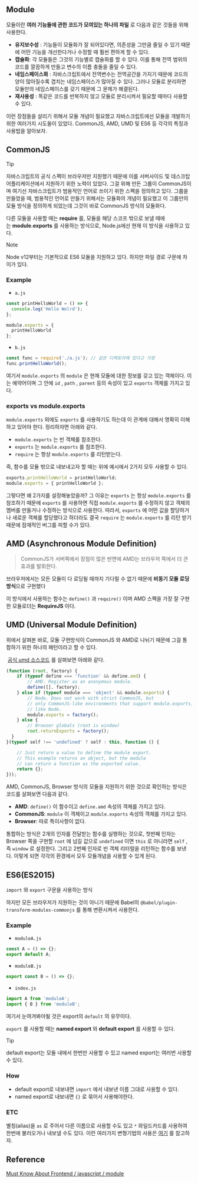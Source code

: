 ## Module
모듈이란 **여러 기능들에 관한 코드가 모여있는 하나의 파일** 로 다음과 같은 것들을 위해 사용한다.

- **유지보수성** : 기능들이 모듈화가 잘 되어있다면, 의존성을 그만큼 줄일 수 있기 때문에 어떤 기능을 개선한다거나 수정할 때 훨씬 편하게 할 수 있다.
- **캡슐화**: 각 모듈들은 그것의 기능별로 캡슐화를 할 수 있다. 이를 통해 전역 범위의 코드를 깔끔하게 만들고 변수의 이름 충돌을 줄일 수 있다.
- **네임스페이스화** : 자바스크립트에서 전역변수는 전역공간을 가지기 때문에 코드의 양이 많아질수록 겹치는 네임스페이스가 많아질 수 있다. 그러나 모듈로 분리하면 모듈만의 네임스페이스를 갖기 때문에 그 문제가 해결된다.
- **재사용성** : 똑같은 코드를 반복하지 않고 모듈로 분리시켜서 필요할 때마다 사용할 수 있다.

이런 장점들을 살리기 위해서 모듈 개념이 필요했고 자바스크립트에선 모듈을 개발하기 위한 여러가지 시도들이 있었다. CommonJS, AMD, UMD 및 ES6 등 각각의 특징과 사용법을 알아보자.

## CommonJS

> [!tip]
> 자바스크립트의 공식 스펙이 브라우저만 지원했기 때문에 이를 서버사이드 및 데스크탑 어플리케이션에서 지원하기 위한 노력이 있었다. 그걸 위해 만든 그룹이 CommonJS이며 여기선 자바스크립트가 범용적인 언어로 쓰이기 위한 스펙을 정의하고 있다. 그룹을 만들었을 때, 범용적인 언어로 만들기 위해서는 모듈화의 개념이 필요했고 이 그룹만의 모듈 방식을 정의하게 되었는데 그것이 바로 CommonJS 방식의 모듈화다.

다른 모듈을 사용할 때는 **require** 를, 모듈을 해당 스코프 밖으로 보낼 때에는 **module.exports** 를 사용하는 방식으로, Node.js에선 현재 이 방식을 사용하고 있다.

> [!note]
> Node v12부터는 기본적으로 ES6 모듈을 지원하고 있다. 하지만 파일 경로 구문에 차이가 있다.

### Example

- `a.js`

```js
const printHelloWorld = () => {
  console.log('Hello Wolrd');
};

module.exports = {
  printHelloWorld
};
```

- `b.js`

```js
const func = require('./a.js'); // 같은 디렉토리에 있다고 가정
func.printHelloWorld();
```

여기서 `module.exports` 의 `module` 은 현재 모듈에 대한 정보를 갖고 있는 객체이다. 이는 예약어이며 그 안에 `id` , `path` , `parent` 등의 속성이 있고 `exports` 객체를 가지고 있다.

### exports vs module.exports
`module.exports` 외에도 `exports` 를 사용하기도 하는데 이 관계에 대해서 명확히 이해하고 있어야 한다. 정리하자면 아래와 같다.

- `module.exports` 는 빈 객체를 참조한다.
- `exports` 는 `module.exports` 를 참조한다.
- `require` 는 항상 `module.exports` 를 리턴받는다.

즉, 함수를 모듈 밖으로 내보내고자 할 때는 위에 예시에서 2가지 모두 사용할 수 있다.

```js
exports.printHelloWorld = printHelloWorld;
module.exports = { printHelloWorld };
```

그렇다면 왜 2가지를 설정해놓았을까? 그 이유는 `exports` 는 항상 `module.exports` 를 참조하기 때문에 `exports` 를 사용하면 직접 `module.exports` 를 수정하지 않고 객체의 멤버를 만들거나 수정하는 방식으로 사용한다. 따라서, `exports` 에 어떤 값을 할당하거나 새로운 객체를 할당했다고 하더라도 결국 `require` 는 `module.exports` 를 리턴 받기 때문에 잠재적인 버그를 피할 수가 있다.

## AMD (Asynchronous Module Definition)
> CommonJS가 서버쪽에서 장점이 많은 반면에 AMD는 브라우저 쪽에서 더 큰 효과를 발휘한다. 

브라우저에서는 모든 모듈이 다 로딩될 때까지 기다릴 수 없기 때문에 **비동기 모듈 로딩방식**으로 구현했다

이 방식에서 사용하는 함수는 `define()` 과 `require()` 이며 AMD 스펙을 가장 잘 구현한 모듈로더는 **RequireJS** 이다. 
## UMD (Universal Module Definition)
위에서 살펴본 바로, 모듈 구현방식이 CommonJS 와 AMD로 나뉘기 때문에 그걸 통합하기 위한 하나의 패턴이라고 할 수 있다.

 [공식 umd 소스코드](https://github.com/umdjs/umd/blob/master/templates/returnExports.js) 를 살펴보면 아래와 같다.

```js
(function (root, factory) {
    if (typeof define === 'function' && define.amd) {
        // AMD. Register as an anonymous module.
        define([], factory);
    } else if (typeof module === 'object' && module.exports) {
        // Node. Does not work with strict CommonJS, but
        // only CommonJS-like environments that support module.exports,
        // like Node.
        module.exports = factory();
    } else {
        // Browser globals (root is window)
        root.returnExports = factory();
  }
}(typeof self !== 'undefined' ? self : this, function () {

    // Just return a value to define the module export.
    // This example returns an object, but the module
    // can return a function as the exported value.
    return {};
}));
```

AMD, CommonJS, Browser 방식의 모듈을 지원하기 위한 것으로 확인하는 방식은 코드를 살펴보면 다음과 같다.

- **AMD**: `define()` 이 함수이고 `define.amd` 속성의 객체를 가지고 있다.
- **CommonJS**: `module` 이 객체이고 `module.exports` 속성의 객체를 가지고 있다.
- **Browser**: 따로 특이사항이 없다.

통합하는 방식은 2개의 인자를 전달받는 함수를 실행하는 것으로, 첫번째 인자는 Browser 쪽을 구현할 `root` 에 넘길 값으로 `undefined` 이면 `this` 로 아니라면 `self` , 즉 `window` 로 설정한다. 그리고 2번째 인자로 빈 객체 리터럴을 리턴하는 함수를 보낸다. 이렇게 되면 각각의 환경에서 모두 모듈개념을 사용할 수 있게 된다.

## ES6(ES2015)
`import` 와 `export` 구문을 사용하는 방식

하지만 모든 브라우저가 지원하는 것이 아니기 때문에 Babel의 `@babel/plugin-transform-modules-commonjs` 를 통해 변환시켜서 사용한다.

### Example

- `moduleA.js`

```js
const A = () => {};
export default A;
```

- `moduleB.js`

```js
export const B = () => {};
```

- `index.js`

```js
import A from 'moduleA';
import { B } from 'moduleB';
```

여기서 눈여겨봐야될 것은 export의 `default` 의 유무이다.

`export` 를 사용할 때는 **named export** 와 **default export** 를 사용할 수 있다. 

> [!tip]
> default export는 모듈 내에서 한번만 사용할 수 있고 named export는 여러번 사용할 수 있다. 

### How
- default export로 내보내면 `import` 에서 내보낸 이름 그대로 사용할 수 있다.
- named export로 내보내면 `{}` 로 묶어서 사용해야한다. 

### ETC
별칭(alias)을 `as` 로 주어서 다른 이름으로 사용할 수도 있고 `*` 와일드카드를 사용하여 한번에 불러오거나 내보낼 수도 있다. 이런 여러가지 변형기법의 사용은 [여기](https://velog.io/@doondoony/JavaScript-Module-System#-es6-modulesesm) 를 참고하자.
## Reference
[Must Know About Frontend / javascript / module](https://github.com/baeharam/Must-Know-About-Frontend/blob/main/Notes/javascript/module.md)
